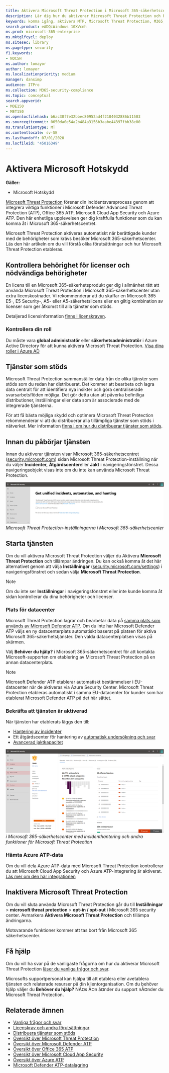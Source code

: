 ```yaml
---
title: Aktivera Microsoft Threat Protection i Microsoft 365-säkerhetscentret
description: Lär dig hur du aktiverar Microsoft Threat Protection och börjar integrera din säkerhetsincident och ditt säkerhetssvar.
keywords: komma igång, aktivera MTP, Microsoft Threat Protection, M365, säkerhet, dataplats, nödvändiga behörigheter, licensberättigande, inställningssida
search.product: eADQiWindows 10XVcnh
ms.prod: microsoft-365-enterprise
ms.mktglfcycl: deploy
ms.sitesec: library
ms.pagetype: security
f1.keywords:
- NOCSH
ms.author: lomayor
author: lomayor
ms.localizationpriority: medium
manager: dansimp
audience: ITPro
ms.collection: M365-security-compliance
ms.topic: conceptual
search.appverid:
- MOE150
- MET150
ms.openlocfilehash: b6ac30f7e32bbec80952ad4f2104032886b11503
ms.sourcegitcommit: 0650da0e54a2b484a3156b3aabe44397fbb38e00
ms.translationtype: MT
ms.contentlocale: sv-SE
ms.lasthandoff: 07/01/2020
ms.locfileid: "45016349"
---
```

# <a name="turn-on-microsoft-threat-protection"></a>Aktivera Microsoft Hotskydd

**Gäller:**
- Microsoft Hotskydd

[Microsoft Threat Protection](microsoft-threat-protection.md) förenar din incidentsvarsprocess genom att integrera viktiga funktioner i Microsoft Defender Advanced Threat Protection (ATP), Office 365 ATP, Microsoft Cloud App Security och Azure ATP. Den här enhetliga upplevelsen ger dig kraftfulla funktioner som du kan komma åt i Microsoft 365-säkerhetscentret.

Microsoft Threat Protection aktiveras automatiskt när berättigade kunder med de behörigheter som krävs besöker Microsoft 365-säkerhetscenter. Läs den här artikeln om du vill förstå olika förutsättningar och hur Microsoft Threat Protection etableras.

## <a name="check-license-eligibility-and-required-permissions"></a>Kontrollera behörighet för licenser och nödvändiga behörigheter
En licens till en Microsoft 365-säkerhetsprodukt ger dig i allmänhet rätt att använda Microsoft Threat Protection i Microsoft 365-säkerhetscenter utan extra licenskostnader. Vi rekommenderar att du skaffar en Microsoft 365 E5-, E5 Security-, A5- eller A5-säkerhetslicens eller en giltig kombination av licenser som ger åtkomst till alla tjänster som stöds.

Detaljerad licensinformation [finns i licenskraven](prerequisites.md#licensing-requirements).

### <a name="check-your-role"></a>Kontrollera din roll
Du måste vara **global administratör** eller **säkerhetsadministratör** i Azure Active Directory för att kunna aktivera Microsoft Threat Protection. [Visa dina roller i Azure AD](https://docs.microsoft.com//azure/active-directory/users-groups-roles/directory-manage-roles-portal)

## <a name="supported-services"></a>Tjänster som stöds
Microsoft Threat Protection sammanställer data från de olika tjänster som stöds som du redan har distribuerat. Det kommer att bearbeta och lagra data centralt för att identifiera nya insikter och göra centraliserade svarsarbetsflöden möjliga. Det gör detta utan att påverka befintliga distributioner, inställningar eller data som är associerade med de integrerade tjänsterna.

För att få bästa möjliga skydd och optimera Microsoft Threat Protection rekommenderar vi att du distribuerar alla tillämpliga tjänster som stöds i nätverket. Mer information [finns i om hur du distribuerar tjänster som stöds](deploy-supported-services.md).

## <a name="before-starting-the-service"></a>Innan du påbörjar tjänsten
Innan du aktiverar tjänsten visar Microsoft 365-säkerhetscentret ([security.microsoft.com](https://security.microsoft.com)) sidan Microsoft Threat Protection-inställning när du väljer **Incidenter,** **Åtgärdscenter**eller **Jakt** i navigeringsfönstret. Dessa navigeringsobjekt visas inte om du inte kan använda Microsoft Threat Protection.

![Bild av inställningssidan för Microsoft Threat Protection som visas om Microsoft Threat Protection inte har aktiverats i ](../../media/mtp-enable/mtp-settings.png)
 *Microsoft Threat Protection-inställningarna i Microsoft 365-säkerhetscenter*

## <a name="starting-the-service"></a>Starta tjänsten
Om du vill aktivera Microsoft Threat Protection väljer du Aktivera **Microsoft Threat Protection** och tillämpar ändringen. Du kan också komma åt det här alternativet genom att välja **Inställningar** ([security.microsoft.com/settings](https://security.microsoft.com/settings)) i navigeringsfönstret och sedan välja **Microsoft Threat Protection**.

>[!NOTE]
>Om du inte ser **Inställningar** i navigeringsfönstret eller inte kunde komma åt sidan kontrollerar du dina behörigheter och licenser.

### <a name="data-center-location"></a>Plats för datacenter
Microsoft Threat Protection lagrar och bearbetar data på [samma plats som används av Microsoft Defender ATP](https://docs.microsoft.com/windows/security/threat-protection/microsoft-defender-atp/data-storage-privacy). Om du inte har Microsoft Defender ATP väljs en ny datacenterplats automatiskt baserat på platsen för aktiva Microsoft 365-säkerhetstjänster. Den valda datacenterplatsen visas på skärmen. 

Välj **Behöver du hjälp?** i Microsoft 365-säkerhetscentret för att kontakta Microsoft-supporten om etablering av Microsoft Threat Protection på en annan datacenterplats. 

>[!NOTE]
>Microsoft Defender ATP etablerar automatiskt bestämmelser i EU-datacenter när de aktiveras via Azure Security Center. Microsoft Threat Protection etableras automatiskt i samma EU-datacenter för kunder som har etablerat Microsoft Defender ATP på det här sättet. 

### <a name="confirm-that-the-service-is-on"></a>Bekräfta att tjänsten är aktiverad
När tjänsten har etablerats läggs den till:

- [Hantering av incidenter](incidents-overview.md)
- Ett åtgärdscenter för hantering av [automatisk undersökning och svar](mtp-autoir.md)
- [Avancerad jaktkapacitet](advanced-hunting-overview.md)

![Bild av navigeringsfönstret i Microsoft 365 security center med Microsoft Threat Protection-funktioner ](../../media/mtp-enable/mtp-on.png)
 *i Microsoft 365-säkerhetscenter med incidenthantering och andra funktioner för Microsoft Threat Protection*

### <a name="getting-azure-atp-data"></a>Hämta Azure ATP-data
Om du vill dela Azure ATP-data med Microsoft Threat Protection kontrollerar du att Microsoft Cloud App Security och Azure ATP-integrering är aktiverat. [Läs mer om den här integrationen](https://docs.microsoft.com/cloud-app-security/aatp-integration)


## <a name="turn-off-microsoft-threat-protection"></a>Inaktivera Microsoft Threat Protection
Om du vill sluta använda Microsoft Threat Protection går du till **Inställningar**  >  **microsoft threat protection**  >  **opt-in / opt-out** i Microsoft 365 security center. Avmarkera **Aktivera Microsoft Threat Protection** och tillämpa ändringarna.

Motsvarande funktioner kommer att tas bort från Microsoft 365 säkerhetscenter.

## <a name="get-assistance"></a>Få hjälp

Om du vill ha svar på de vanligaste frågorna om hur du aktiverar Microsoft Threat Protection [läser du vanliga frågor och svar](mtp-enable-faq.md).

Microsofts supportpersonal kan hjälpa till att etablera eller avetablera tjänsten och relaterade resurser på din klientorganisation. Om du behöver hjälp väljer du **Behöver du hjälp?** NÃ¤s Ã¤n ã¤nder du support nÃ¤nder du Microsoft Threat Protection.

## <a name="related-topics"></a>Relaterade ämnen

- [Vanliga frågor och svar](mtp-enable-faq.md)
- [Licenskrav och andra förutsättningar](prerequisites.md)
- [Distribuera tjänster som stöds](deploy-supported-services.md)
- [Översikt över Microsoft Threat Protection](microsoft-threat-protection.md)
- [Översikt över Microsoft Defender ATP](https://docs.microsoft.com/windows/security/threat-protection/microsoft-defender-atp/microsoft-defender-advanced-threat-protection)
- [Översikt över Office 365 ATP](../office-365-security/office-365-atp.md)
- [Översikt över Microsoft Cloud App Security](https://docs.microsoft.com/cloud-app-security/what-is-cloud-app-security)
- [Översikt över Azure ATP](https://docs.microsoft.com/azure-advanced-threat-protection/what-is-atp)
- [Microsoft Defender ATP-datalagring](https://docs.microsoft.com/windows/security/threat-protection/microsoft-defender-atp/data-storage-privacy)